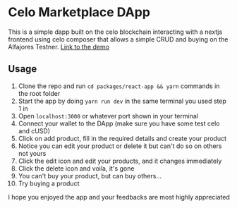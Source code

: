 # Celo Marketplace DApp
This is a simple dapp built on the celo blockchain interacting with a nextjs frontend using celo composer that allows a simple CRUD and buying on the Alfajores Testner. [Link to the demo](https://celo-marketplace-dapp-react-app.vercel.app/)

## Usage

1. Clone the repo and run `cd packages/react-app && yarn` commands in the root folder
2. Start the app by doing `yarn run dev` in the same terminal you used step 1 in
3. Open `localhost:3000` or whatever port shown in your terminal
4. Connect your wallet to the DApp (make sure you have some test celo and cUSD)
5. Click on add product, fill in the required details and create your product
6. Notice you can edit your product or delete it but can't do so on others not yours
7. Click the edit icon and edit your products, and it changes immediately
8. Click the delete icon and voila, it's gone
9. You can't buy your product, but can buy others...
10. Try buying a product

I hope you enjoyed the app and your feedbacks are most highly appreciated
